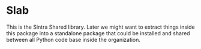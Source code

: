 Slab
====

This is the Sintra Shared library. Later we might want to
extract things inside this package into a standalone package
that could be installed and shared between all Python code base
inside the organization.